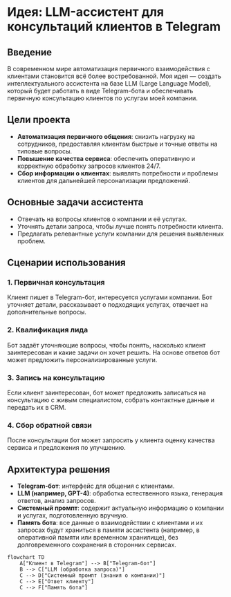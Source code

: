 # Идея: LLM-ассистент для консультаций клиентов в Telegram

## Введение

В современном мире автоматизация первичного взаимодействия с клиентами становится всё более востребованной. Моя идея — создать интеллектуального ассистента на базе LLM (Large Language Model), который будет работать в виде Telegram-бота и обеспечивать первичную консультацию клиентов по услугам моей компании.

## Цели проекта

- **Автоматизация первичного общения**: снизить нагрузку на сотрудников, предоставляя клиентам быстрые и точные ответы на типовые вопросы.
- **Повышение качества сервиса**: обеспечить оперативную и корректную обработку запросов клиентов 24/7.
- **Сбор информации о клиентах**: выявлять потребности и проблемы клиентов для дальнейшей персонализации предложений.

## Основные задачи ассистента

- Отвечать на вопросы клиентов о компании и её услугах.
- Уточнять детали запроса, чтобы лучше понять потребности клиента.
- Предлагать релевантные услуги компании для решения выявленных проблем.

## Сценарии использования

### 1. Первичная консультация

Клиент пишет в Telegram-бот, интересуется услугами компании. Бот уточняет детали, рассказывает о подходящих услугах, отвечает на дополнительные вопросы.

### 2. Квалификация лида

Бот задаёт уточняющие вопросы, чтобы понять, насколько клиент заинтересован и какие задачи он хочет решить. На основе ответов бот может предложить персонализированные услуги.

### 3. Запись на консультацию

Если клиент заинтересован, бот может предложить записаться на консультацию с живым специалистом, собрать контактные данные и передать их в CRM.

### 4. Сбор обратной связи

После консультации бот может запросить у клиента оценку качества сервиса и предложения по улучшению.

## Архитектура решения

- **Telegram-бот**: интерфейс для общения с клиентами.
- **LLM (например, GPT-4)**: обработка естественного языка, генерация ответов, анализ запросов.
- **Системный промпт**: содержит актуальную информацию о компании и услугах, подготовленную вручную.
- **Память бота**: все данные о взаимодействии с клиентами и их запросах будут храниться в памяти ассистента (например, в оперативной памяти или временном хранилище), без долговременного сохранения в сторонних сервисах.

```mermaid
flowchart TD
    A["Клиент в Telegram"] --> B["Telegram-бот"]
    B --> C["LLM (обработка запроса)"]
    C --> D["Системный промпт (знания о компании)"]
    C --> E["Ответ клиенту"]
    C --> F["Память бота"]
```
